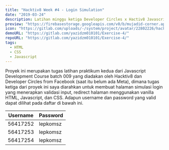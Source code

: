 ```yaml
---
title: "Hacktiv8 Week #4 - Login Simulation"
date: "2019-03-24"
description: Latihan minggu ketiga Developer Circles x Hactiv8 Javascript Development Course
preview: "https://firebasestorage.googleapis.com/v0/b/mujadid-corner.appspot.com/o/project_images%2FScreenshot_20231103_175633.png?alt=media"
icon: "https://gitlab.com/uploads/-/system/project/avatar/22802226/hacktiv8.jpg?width=64"
demoURL: "https://gitlab.com/yazidzm010101/Exercise-4/"
repoURL: "https://gitlab.com/yazidzm010101/Exercise-4/"
tags:
  - HTML
  - CSS
  - Javascript
---
```


Proyek ini merupakan tugas latihan praktikum kedua dari Javascript Development Course batch 009 yang diadakan oleh Hacktiv8 dan Developer Circles from Facebook (saat itu belum ada Meta), dimana tugas ketiga dari proyek ini saya diarahkan untuk membuat halaman simulasi login yang menerapkan validasi input, redirect halaman menggunakan vanilla HTML, Javascript, dan CSS. Adapun username dan password yang valid dapat dilihat pada daftar di bawah ini.

| Username | Password |
| -------- | -------- |
| 56417252 | lepkomsz |
| 56417253 | lepkomsz |
| 56417254 | lepkomsz |
